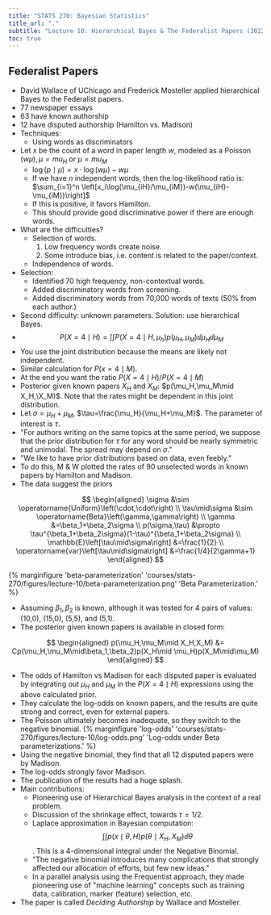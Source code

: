 ```yaml
---
title: "STATS 270: Bayesian Statistics"
title_url: "."
subtitle: "Lecture 10: Hierarchical Bayes & The Federalist Papers (2022-10-27)"
toc: true
---
```


$$
\newcommand{\op}{\operatorname}
\newcommand{\var}[1]{\op{var}\left[#1\right]}
\newcommand{\sd}[1]{\op{sd}\left[#1\right]}
\newcommand{\cov}[2]{\op{cov}\left[#1, #2\right]}
$$

## Federalist Papers

- David Wallace of UChicago and Frederick Mosteller applied hierarchical Bayes
  to the Federalist papers.
- 77 newspaper essays
- 63 have known authorship
- 12 have disputed authorship (Hamilton vs. Madison)
- Techniques:
  - Using words as discriminators
- Let $x$ be the count of a word in paper length $w$, modeled as a
  $\operatorname{Poisson}\left(w\mu\right),\mu=mu_H\text{ or }\mu=mu_M$
  - $\log(p\mid\mu)=x\cdot\log(w\mu)-w\mu$
  - If we have $n$ independent words, then the log-likelihood ratio is:
    $\sum_{i=1}^n \left[x_i\log(\mu_{iH}/\mu_{iM})-w(\mu_{iH}-\mu_{iM})\right]$
  - If this is positive, it favors Hamilton.
  - This should provide good discriminative power if there are enough words.
- What are the difficulties?
  - Selection of words.
    1. Low frequency words create noise.
    2. Some introduce bias, i.e. content is related to the paper/context.
  - Independence of words.
- Selection:
  - Identified 70 high frequency, non-contextual words.
  - Added discriminatory words from screening.
  - Added discriminatory words from 70,000 words of texts (50% from each author.)
- Second difficulty: unknown parameters. Solution: use hierarchical Bayes.
- $$P(X=4\mid H)=\int\int P(X=4\mid H,\mu_h)p(\mu_H,\mu_M)\dd\mu_H\dd\mu_M$$
- You use the joint distribution because the means are likely not independent.
- Similar calculation for $P(x=4\mid M)$.
- At the end you want the ratio $P(X=4\mid H)/P(X=4\mid M)$
- Posterior given known papers $X_H$ and $X_M$: $p(\mu_H,\mu_M\mid X_H,\X_M)$.
  Note that the rates might be dependent in this joint distribution.
- Let $\sigma=\mu_H+\mu_M$, $\tau=\frac{\mu_H}{\mu_H+\mu_M}$. The parameter of
  interest is $\tau$.
- "For authors writing on the same topics at the same period, we suppose that the
  prior distribution for $\tau$ for any word should be nearly symmetric and
  unimodal. The spread may depend on $\sigma$."
- "We like to have prior distributions based on data, even feebly."
- To do this, M & W plotted the rates of 90 unselected words in known papers by
  Hamilton and Madison.
- The data suggest the priors

$$
\begin{aligned}
\sigma
&\sim \operatorname{Uniform}\left(\cdot,\cdot\right) \\
\tau\mid\sigma
&\sim \operatorname{Beta}\left(\gamma,\gamma\right) \\
\gamma
&=\beta_1+\beta_2\sigma \\
p(\sigma,\tau)
&\propto \tau^{\beta_1+\beta_2\sigma}(1-\tau)^{\beta_1+\beta_2\sigma} \\
\mathbb{E}\left[\tau\mid\sigma\right]
&=\frac{1}{2} \\
\operatorname{var}\left[\tau\mid\sigma\right]
&=\frac{1/4}{2\gamma+1}
\end{aligned}
$$

{% marginfigure 'beta-parameterization' 'courses/stats-270/figures/lecture-10/beta-parameterization.png' 'Beta Parameterization.' %}

- Assuming $\beta_1,\beta_2$ is known, although it was tested for 4 pairs of
  values: (10,0), (15,0), (5,5), and (5,1).
- The posterior given known papers is available in closed form:

$$
\begin{aligned}
p(\mu_H,\mu_M\mid X_H,X_M)
&= Cp(\mu_H,\mu_M\mid\beta_1,\beta_2)p(X_H\mid \mu_H)p(X_M\mid\mu_M)
\end{aligned}
$$

- The odds of Hamilton vs Madison for each disputed paper is evaluated by
  integrating out $\mu_H$ and $\mu_M$ in the $P(X=4\mid H)$ expressions using
  the above calculated prior.
- They calculate the log-odds on known papers, and the results are quite strong
  and correct, even for external papers.
- The Poisson ultimately becomes inadequate, so they switch to the negative
  binomial.
  {% marginfigure 'log-odds' 'courses/stats-270/figures/lecture-10/log-odds.png' 'Log-odds under Beta parameterizations.' %}
- Using the negative binomial, they find that all 12 disputed papers were by
  Madison.
- The log-odds strongly favor Madison.
- The publication of the results had a huge splash.
- Main contributions:
  - Pioneering use of Hierarchical Bayes analysis in the context of a real
    problem.
  - Discussion of the shrinkage effect, towards $\tau=1/2$.
  - Laplace approximation in Bayesian computation: $$\int\int p(x\mid\theta,
  H)p(\theta\mid X_H,X_M)\dd\theta$$. This is a 4-dimensional integral under the
    Negative Binomial.
  - "The negative binomial introduces many complications that strongly affected
    our allocation of efforts, but few new ideas."
  - In a parallel analysis using the Frequentist approach, they made pioneering
    use of "machine learning" concepts such as training data, calibration, marker
    (feature) selection, etc.
- The paper is called _Deciding Authorship_ by Wallace and Mosteller.
